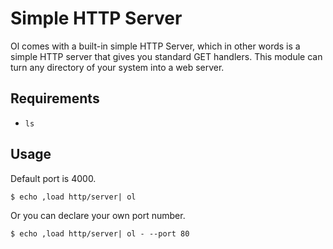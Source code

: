 Simple HTTP Server
==================

Ol comes with a built-in simple HTTP Server, which in other words is a simple HTTP server that gives you standard GET handlers. This module can turn any directory of your system into a web server.

Requirements
------------

* `ls`

Usage
-----

Default port is 4000.

```$ echo ,load http/server| ol```

Or you can declare your own port number.

```$ echo ,load http/server| ol - --port 80```

